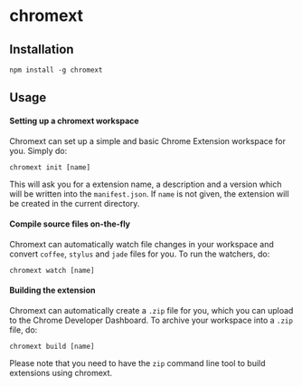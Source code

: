 chromext
========

## Installation

	npm install -g chromext

## Usage

#### Setting up a chromext workspace

Chromext can set up a simple and basic Chrome Extension workspace for you. Simply do:

	chromext init [name]

This will ask you for a extension name, a description and a version which will be written into the `manifest.json`. If `name` is not given, the extension will be created in the current directory.


#### Compile source files on-the-fly

Chromext can automatically watch file changes in your workspace and convert `coffee`, `stylus` and `jade` files for you. To run the watchers, do:

	chromext watch [name]


#### Building the extension

Chromext can automatically create a `.zip` file for you, which you can upload to the Chrome Developer Dashboard. To archive your workspace into a `.zip` file, do:

	chromext build [name]
	
Please note that you need to have the `zip` command line tool to build extensions using chromext.